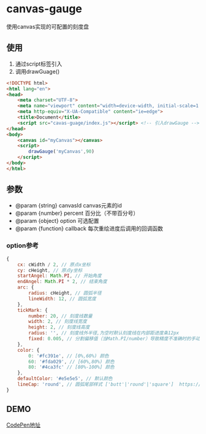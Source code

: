 # canvas-gauge
使用canvas实现的可配置的刻度盘
## 使用
1. 通过script标签引入
2. 调用drawGuage()
``` html
<!DOCTYPE html>
<html lang="en">
<head>
    <meta charset="UTF-8">
    <meta name="viewport" content="width=device-width, initial-scale=1.0">
    <meta http-equiv="X-UA-Compatible" content="ie=edge">
    <title>Document</title>
    <script src="cavas-guage/index.js"></script> <!-- 引入drawGauge -->
</head>
<body>
    <canvas id="myCanvas"></canvas>
    <script>
        drawGauge('myCanvas',90)
    </script>
</body>
</html>
```
## 参数
- @param {string} canvasId canvas元素的id
- @param {number} percent 百分比（不带百分号）
- @param {object} option 可选配置
- @param {function} callback 每次重绘进度后调用的回调函数

### option参考
``` js
{
    cx: cWidth / 2, // 原点x坐标
    cy: cHeight, // 原点y坐标
    startAngel: Math.PI, // 开始角度
    endAngel: Math.PI * 2, // 结束角度
    arc: {
        radius: cHeight, // 圆弧半径
        lineWidth: 12, // 圆弧宽度
    },
    tickMark: {
        number: 20, // 刻度线数量
        width: 2, // 刻度线宽度
        height: 2, // 刻度线高度
        radius: '', // 刻度线外半径,为空时默认刻度线在内部距进度条12px
        fixed: 0.005, // 分割偏移值（当Math.PI/number）导致精度不准确时的手动修复值
    },
    color: {
        0: '#fc391e', // [0%,60%) 颜色
        60: '#fda029', // [60%,80%) 颜色
        80: '#4ca3fc' // [80%-100%] 颜色
    },
    defaultColor: '#e5e5e5', // 默认颜色
    lineCap: 'round', // 圆弧尾部样式 ['butt'|'round'|'square']  https://developer.mozilla.org/zh-CN/docs/Web/API/CanvasRenderingContext2D/lineCap
}
```
## DEMO
[CodePen地址](https://codepen.io/jiangwenyang/pen/bxVvre/)
